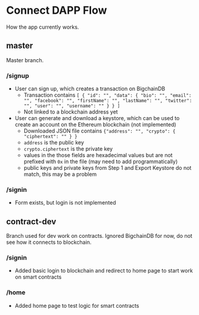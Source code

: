 # Connect DAPP Flow

How the app currently works.

## master

Master branch.

### /signup

- User can sign up, which creates a transaction on BigchainDB
	- Transaction contains `[ { "id": "", "data": { "bio": "", "email": "", "facebook": "", "firstName": "", "lastName": "", "twitter": "", "user": "", "username": "" } } ]`
	- Not linked to a blockchain address yet
- User can generate and download a keystore, which can be used to create an account on the Ethereum blockchain (not implemented)
	- Downloaded JSON file contains `{"address": "", "crypto": { "ciphertext": "" } }`
	- `address` is the public key
	- `crypto.ciphertext` is the private key
	- values in the those fields are hexadecimal values but are not prefixed with `0x` in the file (may need to add programmatically)
	- public keys and private keys from Step 1 and Export Keystore do not match, this may be a problem

### /signin

- Form exists, but login is not implemented

## contract-dev

Branch used for dev work on contracts. Ignored BigchainDB for now, do not see how it connects to blockchain.

### /signin

- Added basic login to blockchain and redirect to home page to start work on smart contracts

### /home

- Added home page to test logic for smart contracts

